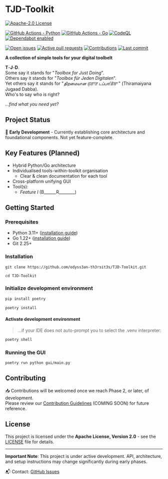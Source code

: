 # TJD-Toolkit

<!-- Project Status & License -->
[![Apache-2.0 License](https://img.shields.io/badge/License-Apache_2.0-blue.svg)](https://opensource.org/licenses/Apache-2.0)

<!-- Build, Quality, & Dependencies -->
[![GitHub Actions - Python](https://github.com/odyss3an-th3rsit3s/TJD-Toolkit/actions/workflows/python-package.yml/badge.svg)](https://github.com/odyss3an-th3rsit3s/TJD-Toolkit/actions/workflows/python-package.yml)
[![GitHub Actions - Go](https://github.com/odyss3an-th3rsit3s/TJD-Toolkit/actions/workflows/go.yml/badge.svg)](https://github.com/odyss3an-th3rsit3s/TJD-Toolkit/actions/workflows/go.yml)
[![CodeQL](https://github.com/odyss3an-th3rsit3s/TJD-Toolkit/actions/workflows/github-code-scanning/codeql/badge.svg)](https://github.com/odyss3an-th3rsit3s/TJD-Toolkit/actions/workflows/github-code-scanning/codeql)
[![Dependabot enabled](https://img.shields.io/badge/dependabot-enabled-brightgreen.svg)](https://github.com/dependabot)

<!-- Community & Activity -->
[![Open issues](https://img.shields.io/github/issues/odyss3an-th3rsit3s/TJD-Toolkit.svg)](https://github.com/odyss3an-th3rsit3s/TJD-Toolkit/issues)
[![Active pull requests](https://img.shields.io/github/issues-pr/odyss3an-th3rsit3s/TJD-Toolkit.svg)](https://github.com/odyss3an-th3rsit3s/TJD-Toolkit/pulls)
[![Contributions](https://img.shields.io/badge/contributions-coming%20soon-yellow.svg)](https://github.com/odyss3an-th3rsit3s/TJD-Toolkit/blob/main/CONTRIBUTING.md)
[![Last commit](https://img.shields.io/github/last-commit/odyss3an-th3rsit3s/TJD-Toolkit.svg)](https://github.com/odyss3an-th3rsit3s/TJD-Toolkit/commits/main)


**A collection of simple tools for your digital toolbelt**  

**T**-**J**-**D**.  
Some say it stands for "*Toolbox for Just Doing*".  
Others say it stands for "*Toolbox für Jeden Digitalen*".  
Yet others say it stands for "*திறமையான ਜੁਗਾੜ டப்பா/ਡੱਬਾ* " (Thiramaiyana Jugaad Dabba).  
Who's to say who is right?  

*...find what you need yet?*

## Project Status
🚧 **Early Development** - Currently establishing core architecture and foundational components. Not yet feature-complete.

## Key Features (Planned)
- Hybrid Python/Go architecture
- Individualised tools-within-toolkit organisation
  - Clear & clean documentation for each tool
- Cross-platform unifying GUI
- Tool(s):
  - *Feature I* (B______R________)

## Getting Started

### Prerequisites
- Python 3.11+ ([installation guide](https://www.python.org/downloads/))
- Go 1.22+ ([installation guide](https://go.dev/doc/install))
- Git 2.25+ 

### Installation
```console
git clone https://github.com/odyss3an-th3rsit3s/TJD-Toolkit.git
```
```console
cd TJD-Toolkit
```

### Initialize development environment
```python
pip install poetry
```
```python
poetry install
```

#### Activate development environment
> ...if your IDE does not auto-prompt you to select the .venv interpreter:
```python
poetry shell
```

### Running the GUI
```console
poetry run python gui/main.py
```

## Contributing
📥 Contributions will be welcomed once we reach Phase 2, or later, of development.  
Please review our [Contribution Guidelines](CONTRIBUTING.md) (COMING SOON) for future reference.

## License
This project is licensed under the **Apache License, Version 2.0** - see the [LICENSE](LICENSE) file for details.

---

**Important Note**: This project is under active development. API, architecture, and setup instructions may change significantly during early phases. 

📬 Contact: [GitHub Issues](https://github.com/odyss3an-th3rsit3s/TJD-Toolkit/issues)